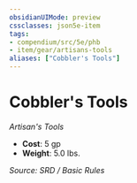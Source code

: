 ```yaml
---
obsidianUIMode: preview
cssclasses: json5e-item
tags:
- compendium/src/5e/phb
- item/gear/artisans-tools
aliases: ["Cobbler's Tools"]
---
```

# Cobbler's Tools
*Artisan's Tools*  

- **Cost**: 5 gp
- **Weight**: 5.0 lbs.

*Source: SRD / Basic Rules*
